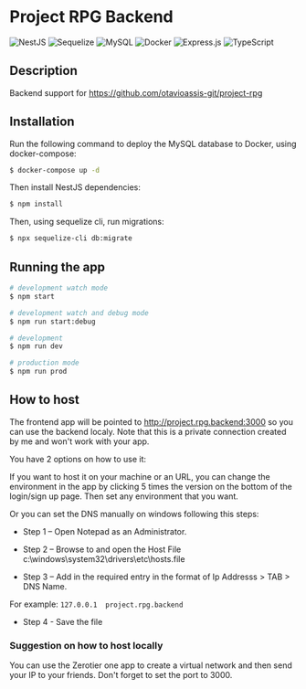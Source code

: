 # Project RPG Backend

![NestJS](https://img.shields.io/badge/nestjs-%23E0234E.svg?style=for-the-badge&logo=nestjs&logoColor=white)
![Sequelize](https://img.shields.io/badge/Sequelize-52B0E7?style=for-the-badge&logo=Sequelize&logoColor=white)
![MySQL](https://img.shields.io/badge/mysql-4479A1.svg?style=for-the-badge&logo=mysql&logoColor=white)
![Docker](https://img.shields.io/badge/docker-%230db7ed.svg?style=for-the-badge&logo=docker&logoColor=white)
![Express.js](https://img.shields.io/badge/express.js-%23404d59.svg?style=for-the-badge&logo=express&logoColor=%2361DAFB)
![TypeScript](https://img.shields.io/badge/typescript-%23007ACC.svg?style=for-the-badge&logo=typescript&logoColor=white)

## Description

Backend support for https://github.com/otavioassis-git/project-rpg

## Installation

Run the following command to deploy the MySQL database to Docker, using docker-compose:

```bash
$ docker-compose up -d
```

Then install NestJS dependencies:

```bash
$ npm install
```

Then, using sequelize cli, run migrations:

```bash
$ npx sequelize-cli db:migrate
```

## Running the app

```bash
# development watch mode
$ npm start

# development watch and debug mode
$ npm run start:debug

# development
$ npm run dev

# production mode
$ npm run prod
```

## How to host

The frontend app will be pointed to http://project.rpg.backend:3000 so you can use the backend localy. Note that this is a private connection created by me and won't work with your app.

You have 2 options on how to use it:

If you want to host it on your machine or an URL, you can change the environment in the app by clicking 5 times the version on the bottom of the login/sign up page. Then set any environment that you want.

Or you can set the DNS manually on windows following this steps:

- Step 1 – Open Notepad as an Administrator.

- Step 2 – Browse to and open the Host File c:\windows\system32\drivers\etc\hosts.file

- Step 3 – Add in the required entry in the format of Ip Addresss > TAB > DNS Name.

For example: ```127.0.0.1  project.rpg.backend```

- Step 4 - Save the file

### Suggestion on how to host locally

You can use the Zerotier one app to create a virtual network and then send your IP to your friends. Don't forget to set the port to 3000.
